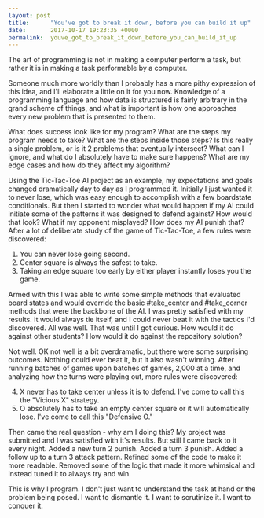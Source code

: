 ```yaml
---
layout: post
title:      "You've got to break it down, before you can build it up"
date:       2017-10-17 19:23:35 +0000
permalink:  youve_got_to_break_it_down_before_you_can_build_it_up
---
```



The art of programming is not in making a computer perform a task, but rather it is in making a task performable by a computer.

Someone much more worldly than I probably has a more pithy expression of this idea, and I'll elaborate a little on it for you now.  Knowledge of a programming language and how data is structured is fairly arbitrary in the grand scheme of things, and what is important is how one approaches every new problem that is presented to them.

What does success look like for my program? What are the steps my program needs to take? What are the steps inside those steps? Is this really a single problem, or is it 2 problems that eventually intersect? What can I ignore, and what do I absolutely have to make sure happens? What are my edge cases and how do they affect my algorithm?

Using the Tic-Tac-Toe AI project as an example, my expectations and goals changed dramatically day to day as I programmed it.  Initially I just wanted it to never lose, which was easy enough to accomplish with a few boardstate conditionals.  But then I started to wonder what would happen if my AI could initiate some of the patterns it was designed to defend against? How would that look? What if my opponent misplayed? How does my AI punish that? After a lot of deliberate study of the game of Tic-Tac-Toe, a few rules were discovered:


1. You can never lose going second.
2. Center square is always the safest to take.
3. Taking an edge square too early by either player instantly loses you the game.

Armed with this I was able to write some simple methods that evaluated board states and would override the basic #take_center and #take_corner methods that were the backbone of the AI.  I was pretty satisfied with my results.  It would always tie itself, and I could never beat it with the tactics I'd discovered. All was well. That was until I got curious. How would it do against other students? How would it do against the repository solution?

Not well. OK not well is a bit overdramatic, but there were some surprising outcomes.  Nothing could ever beat it, but it also wasn't winning.  After running batches of games upon batches of games, 2,000 at a time, and analyzing how the turns were playing out, more rules were discovered:

4. X never has to take center unless it is to defend. I've come to call this the "Vicious X" strategy.
5. O absolutely has to take an empty center square or it will automatically lose. I've come to call this "Defensive O."

Then came the real question - why am I doing this? My project was submitted and I was satisfied with it's results. But still I came back to it every night. Added a new turn 2 punish. Added a turn 3 punish. Added a follow up to a turn 3 attack pattern. Refined some of the code to make it more readable. Removed some of the logic that made it more whimsical and instead tuned it to always try and win.

This is why I program. I don't just want to understand the task at hand or the problem being posed. I want to dismantle it. I want to scrutinize it. I want to conquer it.
